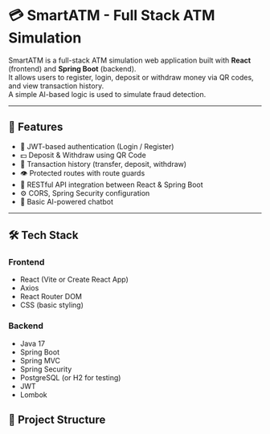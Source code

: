 # 💳 SmartATM - Full Stack ATM Simulation

SmartATM is a full-stack ATM simulation web application built with **React** (frontend) and **Spring Boot** (backend).  
It allows users to register, login, deposit or withdraw money via QR codes, and view transaction history.  
A simple AI-based logic is used to simulate fraud detection.

---

## 🚀 Features

- 🔐 JWT-based authentication (Login / Register)
- 💵 Deposit & Withdraw using QR Code
- 📄 Transaction history (transfer, deposit, withdraw)
- 👁️ Protected routes with route guards
- 📡 RESTful API integration between React & Spring Boot
- ⚙️ CORS, Spring Security configuration
- 🤖 Basic AI-powered chatbot

---

## 🛠️ Tech Stack

### Frontend
- React (Vite or Create React App)
- Axios
- React Router DOM
- CSS (basic styling)

### Backend
- Java 17
- Spring Boot
- Spring MVC
- Spring Security
- PostgreSQL (or H2 for testing)
- JWT
- Lombok
## 📁 Project Structure

